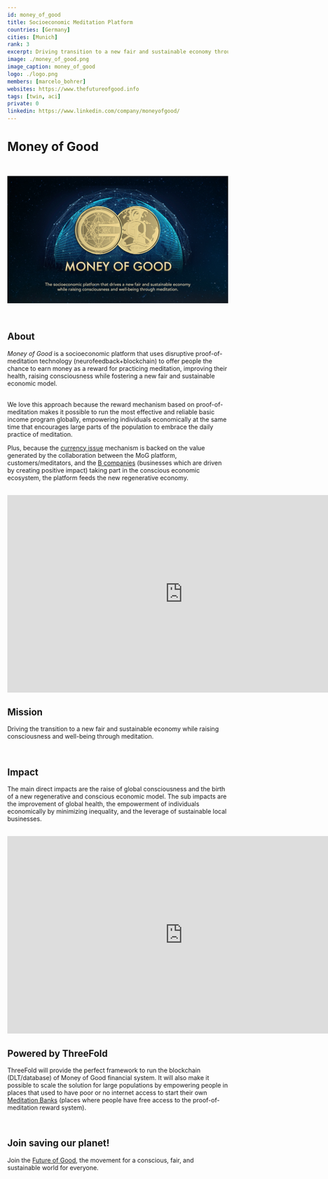 ```yaml
---
id: money_of_good
title: Socioeconomic Meditation Platform
countries: [Germany]
cities: [Munich]
rank: 3
excerpt: Driving transition to a new fair and sustainable economy through meditation.
image: ./money_of_good.png
image_caption: money_of_good
logo: ./logo.png
members: [marcelo_bohrer]
websites: https://www.thefutureofgood.info
tags: [twin, aci]
private: 0
linkedin: https://www.linkedin.com/company/moneyofgood/
---
```



# Money of Good

<br/>

![money_of_good](./money_of_good2.jpg)

<br/>

## About

*Money of Good* is a socioeconomic platform that uses disruptive proof-of-meditation technology (neurofeedback+blockchain) to offer people the chance to earn money as a reward for practicing meditation, improving their health, raising consciousness while fostering a new fair and sustainable economic model.

<br/>
We love this approach because the reward mechanism based on proof-of-meditation makes it possible to run the most effective and reliable basic income program globally, empowering individuals economically at the same time that encourages large parts of the population to embrace the daily practice of meditation.

Plus, because the [currency issue](https://cda71153-0003-4d0a-acef-88cf4099ed33.filesusr.com/ugd/bc41a1_a40c5cac0327482fb6f0223ed9711982.pdf) mechanism is backed on the value generated by the collaboration between the MoG platform, customers/meditators, and the [B companies](https://www.bcorporation.net/) (businesses which are driven by creating positive impact) taking part in the conscious economic ecosystem, the platform feeds the new regenerative economy.

<BR>

<iframe src="https://player.vimeo.com/video/424095155" width="800" height="450" frameborder="0" allow="autoplay; fullscreen" allowfullscreen></iframe>

<BR>


## Mission

Driving the transition to a new fair and sustainable economy while raising consciousness and well-being through meditation.

<br/>

## Impact

The main direct impacts are the raise of global consciousness and the birth of a new regenerative and conscious economic model. The sub impacts are the improvement of global health, the empowerment of individuals economically by minimizing inequality, and the leverage of sustainable local businesses.


<BR>

<iframe src="https://player.vimeo.com/522276911/c40d6d27ae" width="800" height="450" frameborder="0" allow="autoplay; fullscreen" allowfullscreen></iframe>

<BR>


## Powered by ThreeFold

ThreeFold will provide the perfect framework to run the blockchain (DLT/database) of Money of Good financial system. It will also make it possible to scale the solution for large populations by empowering people in places that used to have poor or no internet access to start their own  [Meditation Banks](https://youtu.be/6lFRJhUblvw) (places where people have free access to the proof-of-meditation reward system).

<br/>

## Join saving our planet!
 
Join the [Future of Good](https://www.thefutureofgood.info/), the movement for a conscious, fair, and sustainable world for everyone.


<!-- ## Support this project

Money of Good is included in ThreeFold’s [Token Distribution Event (TDE)](https://wiki.threefold.io/#/tdeoverview)</a> for the impact it brings to our planet, humanity and the ThreeFold Grid.
The ThreeFold Token (TFT) represents a unit of capacity on the new Internet and is created only when new capacity is added to the ThreeFold Grid.
Each project on the TDE benefits from TFT fund allocations. You can buy TFT's and support Money of Good, and the growth of a new Conscious Internet. -->

<!-- ## TFGrid Solution

### Roadmap

- Q1 2021
  - Integration on TF Grid, 3Bot, TF Wallet -->

